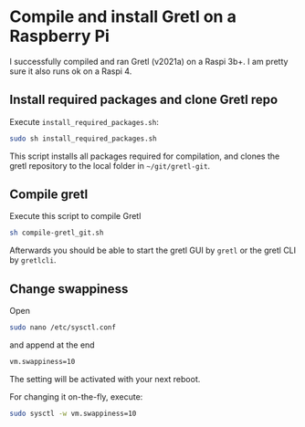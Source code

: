 # Compile and install Gretl on a Raspberry Pi

I successfully compiled and ran Gretl (v2021a) on a Raspi 3b+. I am pretty sure it also runs ok on a Raspi 4.

## Install required packages and clone Gretl repo

Execute ```install_required_packages.sh```:
```bash
sudo sh install_required_packages.sh
```
This script installs all packages required for compilation, and clones the gretl repository to the local folder in ```~/git/gretl-git```.


## Compile gretl
Execute this script to compile Gretl
```bash
sh compile-gretl_git.sh
```

Afterwards you should be able to start the gretl GUI by ```gretl``` or the gretl CLI by ```gretlcli```.



## Change swappiness

Open
```bash
sudo nano /etc/sysctl.conf
```
and append at the end
```bash
vm.swappiness=10
```
The setting will be activated with your next reboot.

For changing it on-the-fly, execute:
```bash
sudo sysctl -w vm.swappiness=10
```


